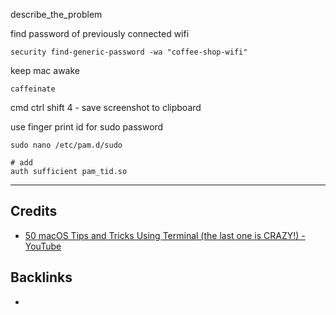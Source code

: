describe_the_problem


find password of previously connected wifi
```shell
security find-generic-password -wa "coffee-shop-wifi"
```

keep mac awake
```
caffeinate
```

cmd ctrl shift 4 - save screenshot to clipboard

use finger print id for sudo password
```
sudo nano /etc/pam.d/sudo

# add
auth sufficient pam_tid.so
```

---
## Credits
- [50 macOS Tips and Tricks Using Terminal (the last one is CRAZY!) - YouTube](https://www.youtube.com/watch?v=qOrlYzqXPa8)

## Backlinks
- 